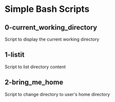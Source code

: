 # Simple Bash Scripts

## 0-current_working_directory
Script to display the current working directory

## 1-listit
Script to list directory content

## 2-bring_me_home
Script to change directory to user's home directory
